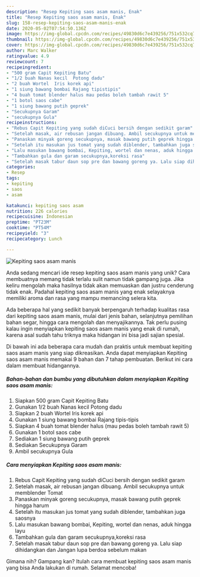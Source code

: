 ```yaml
---
description: "Resep Kepiting saos asam manis, Enak"
title: "Resep Kepiting saos asam manis, Enak"
slug: 158-resep-kepiting-saos-asam-manis-enak
date: 2020-05-02T07:54:50.136Z
image: https://img-global.cpcdn.com/recipes/49830d6c7e439256/751x532cq70/kepiting-saos-asam-manis-foto-resep-utama.jpg
thumbnail: https://img-global.cpcdn.com/recipes/49830d6c7e439256/751x532cq70/kepiting-saos-asam-manis-foto-resep-utama.jpg
cover: https://img-global.cpcdn.com/recipes/49830d6c7e439256/751x532cq70/kepiting-saos-asam-manis-foto-resep-utama.jpg
author: Marc Walker
ratingvalue: 4.9
reviewcount: 7
recipeingredient:
- "500 gram Capit Kepiting Batu"
- "1/2 buah Nanas kecil  Potong dadu"
- "2 buah Wortel  Iris korek api"
- "1 siung bawang bombai Rajang tipistipis"
- "4 buah tomat blender halus mau pedas boleh tambah rawit 5"
- "1 botol saos cabe"
- "1 siung bawang putih geprek"
- "Secukupnya Garam"
- "secukupnya Gula"
recipeinstructions:
- "Rebus Capit Kepiting yang sudah diCuci bersih dengan sedikit garam"
- "Setelah masak, air rebusan jangan dibuang. Ambil secukupnya untuk memblender Tomat"
- "Panaskan minyak goreng secukupnya, masak bawang putih geprek hingga harum"
- "Setelah itu masukan jus tomat yang sudah diblender, tambahkan juga saosnya"
- "Lalu masukan bawang bombai, Kepiting, wortel dan nenas, aduk hingga layu"
- "Tambahkan gula dan garam secukupnya,koreksi rasa"
- "Setelah masak tabur daun sop pre dan bawang goreng ya. Lalu siap dihidangkan dan Jangan lupa berdoa sebelum makan"
categories:
- Resep
tags:
- kepiting
- saos
- asam

katakunci: kepiting saos asam 
nutrition: 226 calories
recipecuisine: Indonesian
preptime: "PT23M"
cooktime: "PT54M"
recipeyield: "3"
recipecategory: Lunch

---
```



![Kepiting saos asam manis](https://img-global.cpcdn.com/recipes/49830d6c7e439256/751x532cq70/kepiting-saos-asam-manis-foto-resep-utama.jpg)

Anda sedang mencari ide resep kepiting saos asam manis yang unik? Cara membuatnya memang tidak terlalu sulit namun tidak gampang juga. Jika keliru mengolah maka hasilnya tidak akan memuaskan dan justru cenderung tidak enak. Padahal kepiting saos asam manis yang enak selayaknya memiliki aroma dan rasa yang mampu memancing selera kita.

Ada beberapa hal yang sedikit banyak berpengaruh terhadap kualitas rasa dari kepiting saos asam manis, mulai dari jenis bahan, selanjutnya pemilihan bahan segar, hingga cara mengolah dan menyajikannya. Tak perlu pusing kalau ingin menyiapkan kepiting saos asam manis yang enak di rumah, karena asal sudah tahu triknya maka hidangan ini bisa jadi sajian spesial.




Di bawah ini ada beberapa cara mudah dan praktis untuk membuat kepiting saos asam manis yang siap dikreasikan. Anda dapat menyiapkan Kepiting saos asam manis memakai 9 bahan dan 7 tahap pembuatan. Berikut ini cara dalam membuat hidangannya.

<!--inarticleads1-->

##### Bahan-bahan dan bumbu yang dibutuhkan dalam menyiapkan Kepiting saos asam manis:

1. Siapkan 500 gram Capit Kepiting Batu
1. Gunakan 1/2 buah Nanas kecil  Potong dadu
1. Siapkan 2 buah Wortel  Iris korek api
1. Gunakan 1 siung bawang bombai Rajang tipis-tipis
1. Siapkan 4 buah tomat blender halus (mau pedas boleh tambah rawit 5)
1. Gunakan 1 botol saos cabe
1. Sediakan 1 siung bawang putih geprek
1. Sediakan Secukupnya Garam
1. Ambil secukupnya Gula




<!--inarticleads2-->

##### Cara menyiapkan Kepiting saos asam manis:

1. Rebus Capit Kepiting yang sudah diCuci bersih dengan sedikit garam
1. Setelah masak, air rebusan jangan dibuang. Ambil secukupnya untuk memblender Tomat
1. Panaskan minyak goreng secukupnya, masak bawang putih geprek hingga harum
1. Setelah itu masukan jus tomat yang sudah diblender, tambahkan juga saosnya
1. Lalu masukan bawang bombai, Kepiting, wortel dan nenas, aduk hingga layu
1. Tambahkan gula dan garam secukupnya,koreksi rasa
1. Setelah masak tabur daun sop pre dan bawang goreng ya. Lalu siap dihidangkan dan Jangan lupa berdoa sebelum makan




Gimana nih? Gampang kan? Itulah cara membuat kepiting saos asam manis yang bisa Anda lakukan di rumah. Selamat mencoba!
